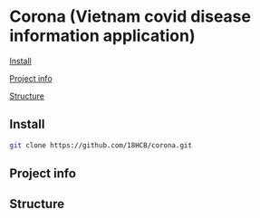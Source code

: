 # Corona (Vietnam covid disease information application)

[Install](#Install)

[Project info](#Project-info)

[Structure](#Structure)


## Install

```sh
git clone https://github.com/18HCB/corona.git
```
## Project info

## Structure

